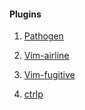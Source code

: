 #### Plugins

1. [Pathogen](https://github.com/tpope/vim-pathogen)

2. [Vim-airline](https://github.com/bling/vim-airline)

3. [Vim-fugitive](https://github.com/tpope/vim-fugitive)

4. [ctrlp](https://github.com/kien/ctrlp.vim)
